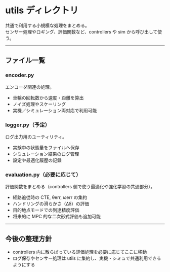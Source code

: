 # utils ディレクトリ

共通で利用する小規模な処理をまとめる。  
センサー処理やロギング、評価関数など、controllers や sim から呼び出して使う。

---

## ファイル一覧

### encoder.py
エンコーダ関連の処理。

- 車輪の回転数から速度・距離を算出
- ノイズ処理やスケーリング
- 実機／シミュレーション両対応で利用可能

### logger.py（予定）
ログ出力用のユーティリティ。

- 実験中の状態量をファイルへ保存
- シミュレーション結果のログ管理
- 設定や最適化履歴の記録

### evaluation.py（必要に応じて）
評価関数をまとめる（controllers 側で使う最適化や強化学習の共通部分）。

- 経路追従時の CTE, θerr, ωerr の集約
- ハンドリングの滑らかさ（Δδ）の評価
- 目的地点モードでの到達精度評価
- 将来的に MPC 的な二次形式評価も追加可能

---

## 今後の整理方針
- controllers 内に散らばっている評価処理を必要に応じてここに移動
- ログ保存やセンサー処理は utils に集約し、実機・シミュで共通利用できるようにする
